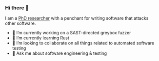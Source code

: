 ### Hi there 👋

I am a [PhD researcher](https://www.researchgate.net/profile/Stephan-Lipp) with a penchant for writing software that attacks other software.

- 🔭 I’m currently working on a SAST-directed greybox fuzzer
- 🌱 I’m currently learning Rust
- 👯 I’m looking to collaborate on all things related to automated software testing
- 💬 Ask me about software engineering & testing
